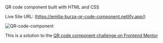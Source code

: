 QR code component built with HTML and CSS


Live Site URL: (https://emilia-burza-qr-code-component.netlify.app/)


![QR-code-component](https://github.com/user-attachments/assets/9bf30f1f-9b7a-41a1-8b2a-be61d02b29b6)



This is a solution to the [QR code component challenge on Frontend Mentor](https://www.frontendmentor.io/challenges/qr-code-component-iux_sIO_H)
